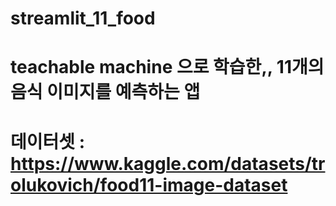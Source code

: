 # streamlit_11_food

# teachable machine 으로 학습한,, 11개의 음식 이미지를 예측하는 앱

# 데이터셋 : https://www.kaggle.com/datasets/trolukovich/food11-image-dataset



